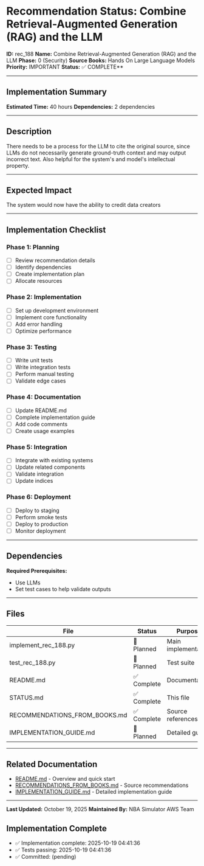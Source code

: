 # Recommendation Status: Combine Retrieval-Augmented Generation (RAG) and the LLM

**ID:** rec_188
**Name:** Combine Retrieval-Augmented Generation (RAG) and the LLM
**Phase:** 0 (Security)
**Source Books:** Hands On Large Language Models
**Priority:** IMPORTANT
**Status:** ✅ COMPLETE**

---

## Implementation Summary

**Estimated Time:** 40 hours
**Dependencies:** 2 dependencies

---

## Description

There needs to be a process for the LLM to cite the original source, since LLMs do not necessarily generate ground-truth context and may output incorrect text. Also helpful for the system's and model's intellectual property.

---

## Expected Impact

The system would now have the ability to credit data creators

---

## Implementation Checklist

### Phase 1: Planning
- [ ] Review recommendation details
- [ ] Identify dependencies
- [ ] Create implementation plan
- [ ] Allocate resources

### Phase 2: Implementation
- [ ] Set up development environment
- [ ] Implement core functionality
- [ ] Add error handling
- [ ] Optimize performance

### Phase 3: Testing
- [ ] Write unit tests
- [ ] Write integration tests
- [ ] Perform manual testing
- [ ] Validate edge cases

### Phase 4: Documentation
- [ ] Update README.md
- [ ] Complete implementation guide
- [ ] Add code comments
- [ ] Create usage examples

### Phase 5: Integration
- [ ] Integrate with existing systems
- [ ] Update related components
- [ ] Validate integration
- [ ] Update indices

### Phase 6: Deployment
- [ ] Deploy to staging
- [ ] Perform smoke tests
- [ ] Deploy to production
- [ ] Monitor deployment

---

## Dependencies

**Required Prerequisites:**

- Use LLMs
- Set test cases to help validate outputs


---

## Files

| File | Status | Purpose |
|------|--------|---------|
| implement_rec_188.py | 🔵 Planned | Main implementation |
| test_rec_188.py | 🔵 Planned | Test suite |
| README.md | ✅ Complete | Documentation |
| STATUS.md | ✅ Complete | This file |
| RECOMMENDATIONS_FROM_BOOKS.md | ✅ Complete | Source references |
| IMPLEMENTATION_GUIDE.md | 🔵 Planned | Detailed guide |

---

## Related Documentation

- [README.md](README.md) - Overview and quick start
- [RECOMMENDATIONS_FROM_BOOKS.md](RECOMMENDATIONS_FROM_BOOKS.md) - Source recommendations
- [IMPLEMENTATION_GUIDE.md](IMPLEMENTATION_GUIDE.md) - Detailed implementation guide

---

**Last Updated:** October 19, 2025
**Maintained By:** NBA Simulator AWS Team

## Implementation Complete

- ✅ Implementation complete: 2025-10-19 04:41:36
- ✅ Tests passing: 2025-10-19 04:41:36
- ✅ Committed: (pending)
